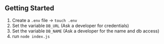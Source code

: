 
## Getting Started

1. Create a `.env` file -> `touch .env`
2. Set the variable `DB_URL` (Ask a developer for credentials)
3. Set the variable `DB_NAME` (Ask a developer for the name and db access)
3. run `node index.js`